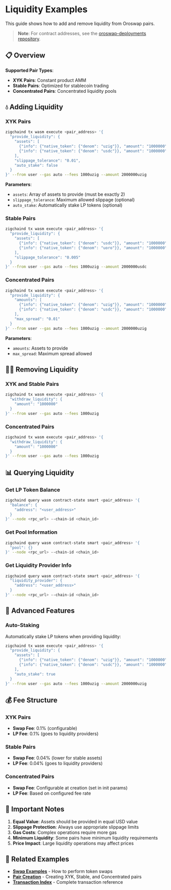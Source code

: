 # Liquidity Examples

This guide shows how to add and remove liquidity from Oroswap pairs.

> **Note**: For contract addresses, see the [oroswap-deployments repository](https://github.com/oroswap/oroswap-deployments).

## 📋 Overview

**Supported Pair Types**:
- **XYK Pairs**: Constant product AMM
- **Stable Pairs**: Optimized for stablecoin trading
- **Concentrated Pairs**: Concentrated liquidity pools

## 💧 Adding Liquidity

### XYK Pairs

```bash
zigchaind tx wasm execute <pair_address> '{
  "provide_liquidity": {
    "assets": [
      {"info": {"native_token": {"denom": "uzig"}}, "amount": "1000000"},
      {"info": {"native_token": {"denom": "usdc"}}, "amount": "1000000"}
    ],
    "slippage_tolerance": "0.01",
    "auto_stake": false
  }
}' --from user --gas auto --fees 1000uzig --amount 2000000uzig
```

**Parameters**:
- `assets`: Array of assets to provide (must be exactly 2)
- `slippage_tolerance`: Maximum allowed slippage (optional)
- `auto_stake`: Automatically stake LP tokens (optional)

### Stable Pairs

```bash
zigchaind tx wasm execute <pair_address> '{
  "provide_liquidity": {
    "assets": [
      {"info": {"native_token": {"denom": "usdc"}}, "amount": "1000000"},
      {"info": {"native_token": {"denom": "uoro"}}, "amount": "1000000"}
    ],
    "slippage_tolerance": "0.005"
  }
}' --from user --gas auto --fees 1000uzig --amount 2000000usdc
```

### Concentrated Pairs

```bash
zigchaind tx wasm execute <pair_address> '{
  "provide_liquidity": {
    "amounts": [
      {"info": {"native_token": {"denom": "uzig"}}, "amount": "1000000"},
      {"info": {"native_token": {"denom": "usdc"}}, "amount": "1000000"}
    ],
    "max_spread": "0.01"
  }
}' --from user --gas auto --fees 1000uzig --amount 2000000uzig
```

**Parameters**:
- `amounts`: Assets to provide
- `max_spread`: Maximum spread allowed

## 🏃‍♂️ Removing Liquidity

### XYK and Stable Pairs

```bash
zigchaind tx wasm execute <pair_address> '{
  "withdraw_liquidity": {
    "amount": "1000000"
  }
}' --from user --gas auto --fees 1000uzig
```

### Concentrated Pairs

```bash
zigchaind tx wasm execute <pair_address> '{
  "withdraw_liquidity": {
    "amount": "1000000"
  }
}' --from user --gas auto --fees 1000uzig
```

## 📊 Querying Liquidity

### Get LP Token Balance

```bash
zigchaind query wasm contract-state smart <pair_address> '{
  "balance": {
    "address": "<user_address>"
  }
}' --node <rpc_url> --chain-id <chain_id>
```

### Get Pool Information

```bash
zigchaind query wasm contract-state smart <pair_address> '{
  "pool": {}
}' --node <rpc_url> --chain-id <chain_id>
```

### Get Liquidity Provider Info

```bash
zigchaind query wasm contract-state smart <pair_address> '{
  "liquidity_provider": {
    "address": "<user_address>"
  }
}' --node <rpc_url> --chain-id <chain_id>
```

## 🎯 Advanced Features

### Auto-Staking

Automatically stake LP tokens when providing liquidity:

```bash
zigchaind tx wasm execute <pair_address> '{
  "provide_liquidity": {
    "assets": [
      {"info": {"native_token": {"denom": "uzig"}}, "amount": "1000000"},
      {"info": {"native_token": {"denom": "usdc"}}, "amount": "1000000"}
    ],
    "auto_stake": true
  }
}' --from user --gas auto --fees 1000uzig --amount 2000000uzig
```

## 💰 Fee Structure

### XYK Pairs
- **Swap Fee**: 0.1% (configurable)
- **LP Fee**: 0.1% (goes to liquidity providers)

### Stable Pairs
- **Swap Fee**: 0.04% (lower for stable assets)
- **LP Fee**: 0.04% (goes to liquidity providers)

### Concentrated Pairs
- **Swap Fee**: Configurable at creation (set in init params)
- **LP Fee**: Based on configured fee rate

## 🚨 Important Notes

1. **Equal Value**: Assets should be provided in equal USD value
2. **Slippage Protection**: Always use appropriate slippage limits
3. **Gas Costs**: Complex operations require more gas
4. **Minimum Liquidity**: Some pairs have minimum liquidity requirements
5. **Price Impact**: Large liquidity operations may affect prices

## 🔗 Related Examples

- **[Swap Examples](./swap-examples.md)** - How to perform token swaps
- **[Pair Creation](./pair-create.md)** - Creating XYK, Stable, and Concentrated pairs
- **[Transaction Index](../transactions.md)** - Complete transaction reference 